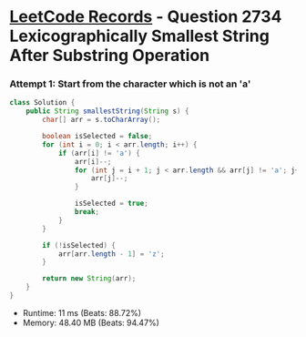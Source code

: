 # [LeetCode Records](../../README.md) - Question 2734 Lexicographically Smallest String After Substring Operation

### Attempt 1: Start from the character which is not an 'a'
```java
class Solution {
    public String smallestString(String s) {
        char[] arr = s.toCharArray();

        boolean isSelected = false;
        for (int i = 0; i < arr.length; i++) {
            if (arr[i] != 'a') {
                arr[i]--;
                for (int j = i + 1; j < arr.length && arr[j] != 'a'; j++) {
                    arr[j]--;
                }

                isSelected = true;
                break;
            }
        }

        if (!isSelected) {
            arr[arr.length - 1] = 'z';
        }

        return new String(arr);
    }
}
```
- Runtime: 11 ms (Beats: 88.72%)
- Memory: 48.40 MB (Beats: 94.47%)

<br>
